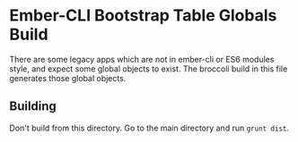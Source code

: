 # Ember-CLI Bootstrap Table Globals Build

There are some legacy apps which are not in ember-cli or ES6 modules style, and
expect some global objects to exist. The broccoli build in this file generates
those global objects.

## Building

Don't build from this directory. Go to the main directory and run `grunt dist`.

